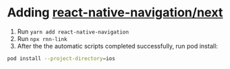 # Adding [react-native-navigation/next](https://wix.github.io/react-native-navigation/next/docs/before-you-start)

1. Run `yarn add react-native-navigation`
2. Run `npx rnn-link` 
3. After the the automatic scripts completed successfully, run pod install:

```sh
pod install --project-directory=ios 
```